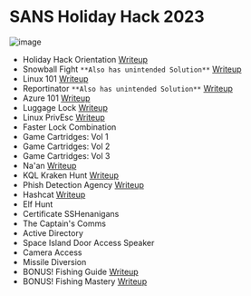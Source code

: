 # SANS Holiday Hack 2023
![image](https://github.com/dibsy/sans-holiday-hack-2023/assets/1623243/7b7ac86a-ef4f-4923-a820-6637ce75e3a7)


 - Holiday Hack Orientation [Writeup](https://github.com/dibsy/sans-holiday-hack-2023/blob/main/objectives/Christmas-Island/Frostys-Bridge/Holiday-Hack-Orientation.md)
 - Snowball Fight ```**Also has unintended Solution**``` [Writeup](https://github.com/dibsy/sans-holiday-hack-2023/blob/main/objectives/Christmas-Island/Frostys-Bridge/Snowball-Fight.md)
 - Linux 101 [Writeup](https://github.com/dibsy/sans-holiday-hack-2023/blob/main/objectives/Christmas-Island/Santas-Surf-Shack/Linux-101.md)
 - Reportinator ```**Also has unintended Solution**``` [Writeup](https://github.com/dibsy/sans-holiday-hack-2023/blob/main/objectives/Christmas-Island/Rudolphs-Rest/Reportinator.md)
 - Azure 101 [Writeup](https://github.com/dibsy/sans-holiday-hack-2023/blob/main/objectives/Christmas-Island/Rudolphs-Rest/Azure-101.md)
 - Luggage Lock [Writeup](https://github.com/dibsy/sans-holiday-hack-2023/blob/main/objectives/Island-Of-Misfit-Toys/Square-Wheel-Yard/Luggage-Lock.md)
 - Linux PrivEsc [Writeup](https://github.com/dibsy/sans-holiday-hack-2023/blob/main/objectives/Island-Of-Misfit-Toys/Ostrich-Saloon/Linux-PrivEsc.md)
 - Faster Lock Combination
 - Game Cartridges: Vol 1
 - Game Cartridges: Vol 2
 - Game Cartridges: Vol 3
 - Na'an [Writeup](https://github.com/dibsy/sans-holiday-hack-2023/blob/main/objectives/Film-Noir-Island/Chiaroscuro-City/NaaN.md)
 - KQL Kraken Hunt [Writeup](https://github.com/dibsy/sans-holiday-hack-2023/blob/main/objectives/Film-Noir-Island/Gumshoe-Alley-PI-Office/KQL-Kraken-Hunt.md)
 - Phish Detection Agency [Writeup](https://github.com/dibsy/sans-holiday-hack-2023/blob/main/objectives/Film-Noir-Island/The-Blacklight-District/Phish-Detection-Agency.md)
 - Hashcat [Writeup](https://github.com/dibsy/sans-holiday-hack-2023/blob/main/objectives/Island-Of-Misfit-Toys/Scaredy-Kite-Heights/Hashcat.md)
 - Elf Hunt 
 - Certificate SSHenanigans
 - The Captain's Comms
 - Active Directory
 - Space Island Door Access Speaker
 - Camera Access
 - Missile Diversion
 - BONUS! Fishing Guide [Writeup](https://github.com/dibsy/sans-holiday-hack-2023/blob/main/objectives/Island-Of-Misfit-Toys/Tarnished-Trove/BONUS-Fishing-Guide.md)
 - BONUS! Fishing Mastery [Writeup](https://github.com/dibsy/sans-holiday-hack-2023/blob/main/objectives/Island-Of-Misfit-Toys/Tarnished-Trove/BONUS-Fishing-Mastery.md)

